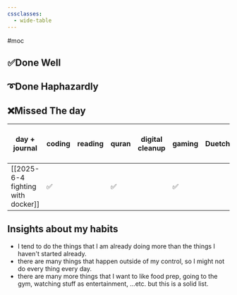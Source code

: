 ```yaml
---
cssclasses:
  - wide-table
---
```


#moc

## ✅Done Well

## ➰Done Haphazardly

## ❌Missed The day

| day + journal                     | coding | reading | quran | digital cleanup | gaming | Duetch | sharing | writing | move and go out |
| --------------------------------- | ------ | ------- | ----- | --------------- | ------ | ------ | ------- | ------- | --------------- |
| [[2025-6-4 fighting with docker]] | ✅      |         | ✅     |                 | ✅      |        | ✅       |         |                 |

## Insights about my habits

- I tend to do the things that I am already doing more than the things I haven't started already.
- there are many things that happen outside of my control, so I might not do every thing every day.
- there are many more things that I want to like food prep, going to the gym, watching stuff as entertainment, …etc. but this is a solid list.
